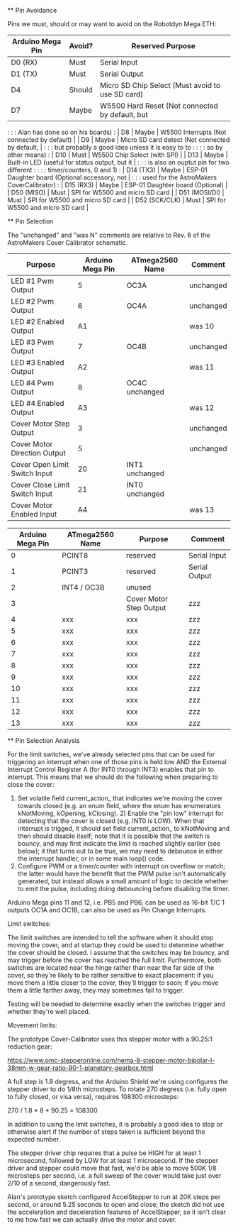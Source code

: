 ** Pin Avoidance

Pins we must, should or may want to avoid on the Robotdyn Mega ETH:

| Arduino Mega Pin | Avoid? | Reserved Purpose                                 |
| ---------------- | ------ | ------------------------------------------------ |
| D0 (RX)          | Must   | Serial Input                                     |
| D1 (TX)          | Must   | Serial Output                                    |
| D4               | Should | Micro SD Chip Select (Must avoid to use SD card) |
| D7               | Maybe  | W5500 Hard Reset (Not connected by default, but  |
:                  :        : Alan has done so on his boards)                  :
| D8               | Maybe  | W5500 Interrupts (Not connected by default)      |
| D9               | Maybe  | Micro SD card detect (Not connected by default,  |
:                  :        : but probably a good idea unless it is easy to to :
:                  :        : so by other means)                               :
| D10              | Must   | W5500 Chip Select (with SPI)                     |
| D13              | Maybe  | Built-in LED (useful for status output, but it   |
:                  :        : is also an ouptut pin for two different          :
:                  :        : timer/counters, 0 and 1)                         :
| D14 (TX3)        | Maybe  | ESP-01 Daughter board (Optional accessory, not   |
:                  :        : used for the AstroMakers CoverCalibrator)        :
| D15 (RX3)        | Maybe  | ESP-01 Daughter board (Optional)                 |
| D50 (MISO)       | Must   | SPI for W5500 and micro SD card                  |
| D51 (MOSI/DI)    | Must   | SPI for W5500 and micro SD card                  |
| D52 (SCK/CLK)    | Must   | SPI for W5500 and micro SD card                  |

** Pin Selection

The "unchanged" and "was N" comments are relative to Rev. 6 of the AstroMakers
Cover Calibrator schematic.

Purpose                        | Arduino Mega Pin | ATmega2560 Name | Comment
------------------------------ | ---------------- | --------------- | ---------
LED #1 Pwm Output              | 5                | OC3A            | unchanged
LED #2 Pwm Output              | 6                | OC4A            | unchanged
LED #2 Enabled Output          | A1               |                 | was 10
LED #3 Pwm Output              | 7                | OC4B            | unchanged
LED #3 Enabled Output          | A2               |                 | was 11
LED #4 Pwm Output              | 8                | OC4C unchanged  |
LED #4 Enabled Output          | A3               |                 | was 12
Cover Motor Step Output        | 3                |                 | unchanged
Cover Motor Direction Output   | 5                |                 | unchanged
Cover Open Limit Switch Input  | 20               | INT1 unchanged  |
Cover Close Limit Switch Input | 21               | INT0 unchanged  |
Cover Motor Enabled Input      | A4               |                 | was 13

Arduino Mega Pin | ATmega2560 Name | Purpose                 | Comment
---------------- | --------------- | ----------------------- | -------------
0                | PCINT8          | reserved                | Serial Input
1                | PCINT3          | reserved                | Serial Output
2                | INT4 / OC3B     | unused                  |
3                |                 | Cover Motor Step Output | zzz
4                | xxx             | xxx                     | zzz
5                | xxx             | xxx                     | zzz
6                | xxx             | xxx                     | zzz
7                | xxx             | xxx                     | zzz
8                | xxx             | xxx                     | zzz
9                | xxx             | xxx                     | zzz
10               | xxx             | xxx                     | zzz
11               | xxx             | xxx                     | zzz
12               | xxx             | xxx                     | zzz
13               | xxx             | xxx                     | zzz

** Pin Selection Analysis

For the limit switches, we've already selected pins that can be used for
triggering an interrupt when one of those pins is held low AND the External
Interrupt Control Register A (for INT0 through INT3) enables that pin to
interrupt. This means that we should do the following when preparing to close
the cover:

1) Set volatile field current_action_ that indicates we're moving the cover
towards closed (e.g. an enum field, where the enum has enumerators kNotMoving,
kOpening, kClosing). 2) Enable the "pin low" interrupt for detecting that the
cover is closed (e.g. INT0 is LOW). When that interrupt is trigged, it should
set field current_action_ to kNotMoving and then should disable itself; note
that it is possible that the switch is bouncy, and may first indicate the limit
is reached slightly earlier (see below); it that turns out to be true, we may
need to debounce in either the interrupt handler, or in some main loop() code.
3) Configure PWM or a timer/counter with interrupt on overflow or match; the
latter would have the benefit that the PWM pulse isn't automatically generated,
but instead allows a small amount of logic to decide whether to emit the pulse,
including doing debouncing before disabling the timer.

Arduino Mega pins 11 and 12, i.e. PB5 and PB6, can be used as 16-bit T/C 1
outputs OC1A and OC1B, can also be used as Pin Change Interrupts.

Limit switches:

The limit switches are intended to tell the software when it should stop moving
the cover, and at startup they could be used to determine whether the cover
should be closed. I assume that the switches may be bouncy, and may trigger
before the cover has reached the full limit. Furthermore, both switches are
located near the hinge rather than near the far side of the cover, so they're
likely to be rather sensitive to exact placement: if you move them a little
closer to the cover, they'll trigger to soon; if you move them a little farther
away, they may sometimes fail to trigger.

Testing will be needed to determine exactly when the switches trigger and
whether they're well placed.

Movement limits:

The prototype Cover-Calibrator uses this stepper motor with a 90.25:1 reduction
gear:

https://www.omc-stepperonline.com/nema-8-stepper-motor-bipolar-l-38mm-w-gear-ratio-90-1-planetary-gearbox.html

A full step is 1.8 degress, and the Arduino Shield we're using configures the
stepper driver to do 1/8th microsteps. To rotate 270 degress (i.e. fully open to
fully closed, or visa versa), requires 108300 microsteps:

270 / 1.8 * 8 * 90.25 = 108300

In addition to using the limit switches, it is probably a good idea to stop or
otherwise alert if the number of steps taken is sufficient beyond the expected
number.

The stepper driver chip requires that a pulse be HIGH for at least 1
microsecond, followed by LOW for at least 1 microsecond. If the stepper driver
and stepper could move that fast, we'd be able to move 500K 1/8 microsteps per
second, i.e. a full sweep of the cover would take just over 2/10 of a second,
dangerously fast.

Alan's prototype sketch configured AccelStepper to run at 20K steps per second,
or around 5.25 seconds to open and close; the sketch did not use the
acceleration and deceleration features of AccelStepper, so it isn't clear to me
how fast we can actually drive the motor and cover.
